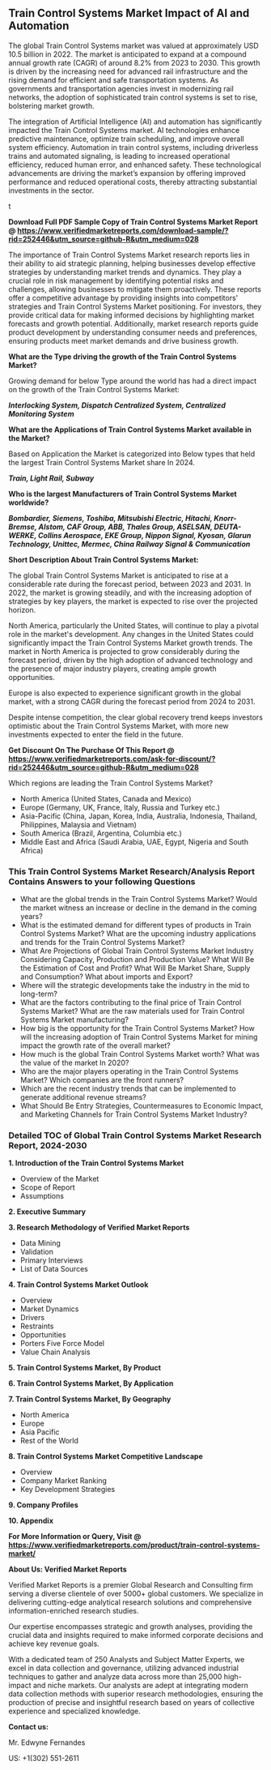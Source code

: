<h2>Train Control Systems Market Impact of AI and Automation</h2><p>The global Train Control Systems market was valued at approximately USD 10.5 billion in 2022. The market is anticipated to expand at a compound annual growth rate (CAGR) of around 8.2% from 2023 to 2030. This growth is driven by the increasing need for advanced rail infrastructure and the rising demand for efficient and safe transportation systems. As governments and transportation agencies invest in modernizing rail networks, the adoption of sophisticated train control systems is set to rise, bolstering market growth.</p><p>The integration of Artificial Intelligence (AI) and automation has significantly impacted the Train Control Systems market. AI technologies enhance predictive maintenance, optimize train scheduling, and improve overall system efficiency. Automation in train control systems, including driverless trains and automated signaling, is leading to increased operational efficiency, reduced human error, and enhanced safety. These technological advancements are driving the market’s expansion by offering improved performance and reduced operational costs, thereby attracting substantial investments in the sector.</p>t</p><p id="" class=""><strong>Download Full PDF Sample Copy of Train Control Systems Market Report @ <a href="https://www.verifiedmarketreports.com/download-sample/?rid=252446&utm_source=github-R&utm_medium=028" target="_blank">https://www.verifiedmarketreports.com/download-sample/?rid=252446&utm_source=github-R&utm_medium=028</a></strong></p><p>The importance of&nbsp;Train Control Systems Market research reports lies in their ability to aid strategic planning, helping businesses develop effective strategies by understanding market trends and dynamics. They play a crucial role in risk management by identifying potential risks and challenges, allowing businesses to mitigate them proactively. These reports offer a competitive advantage by providing insights into competitors' strategies and Train Control Systems Market positioning. For investors, they provide critical data for making informed decisions by highlighting market forecasts and growth potential. Additionally, market research reports guide product development by understanding consumer needs and preferences, ensuring products meet market demands and drive business growth.</p><p><strong>What are the&nbsp;Type driving the growth of the Train Control Systems Market?</strong></p><p id="" class="">Growing demand for below Type around the world has had a direct impact on the growth of the Train Control Systems Market:</p><em><strong>Interlocking System, Dispatch Centralized System, Centralized Monitoring System</strong></em></p><strong>What are the&nbsp;Applications&nbsp;of Train Control Systems Market available in the Market?</strong></p><p id="" class="">Based on Application the Market is categorized into Below types that held the largest Train Control Systems Market share In 2024.</p><em><strong>Train, Light Rail, Subway</strong></em></p><strong>Who is the largest Manufacturers of Train Control Systems Market worldwide?</strong></p><p><em><strong>Bombardier, Siemens, Toshiba, Mitsubishi Electric, Hitachi, Knorr-Bremse, Alstom, CAF Group, ABB, Thales Group, ASELSAN, DEUTA-WERKE, Collins Aerospace, EKE Group, Nippon Signal, Kyosan, Glarun Technology, Unittec, Mermec, China Railway Signal & Communication</strong></em></p><p id="" class=""><strong>Short Description About Train Control Systems Market:</strong></p><p>The global Train Control Systems Market is anticipated to rise at a considerable rate during the forecast period, between 2023 and 2031. In 2022, the market is growing steadily, and with the increasing adoption of strategies by key players, the market is expected to rise over the projected horizon.</p><p>North America, particularly the United States, will continue to play a pivotal role in the market's development. Any changes in the United States could significantly impact the Train Control Systems Market growth trends. The market in North America is projected to grow considerably during the forecast period, driven by the high adoption of advanced technology and the presence of major industry players, creating ample growth opportunities.</p><p>Europe is also expected to experience significant growth in the global market, with a strong CAGR during the forecast period from 2024 to 2031.</p><p>Despite intense competition, the clear global recovery trend keeps investors optimistic about the Train Control Systems Market, with more new investments expected to enter the field in the future.</p><p id="" class=""><strong>Get Discount On The Purchase Of This Report @ <a href="https://www.verifiedmarketreports.com/ask-for-discount/?rid=252446&utm_source=github-R&utm_medium=028" target="_blank">https://www.verifiedmarketreports.com/ask-for-discount/?rid=252446&utm_source=github-R&utm_medium=028</a></strong></p>Which regions are leading the Train Control Systems Market?</p><ul><li>North America (United States, Canada and Mexico)</li><li>Europe (Germany, UK, France, Italy, Russia and Turkey etc.)</li><li>Asia-Pacific (China, Japan, Korea, India, Australia, Indonesia, Thailand, Philippines, Malaysia and Vietnam)</li><li>South America (Brazil, Argentina, Columbia etc.)</li><li>Middle East and Africa (Saudi Arabia, UAE, Egypt, Nigeria and South Africa)</li></ul><h3 id="" class="">This Train Control Systems Market Research/Analysis Report Contains Answers to your following Questions</h3><ul><li>What are the global trends in the Train Control Systems Market? Would the market witness an increase or decline in the demand in the coming years?</li><li>What is the estimated demand for different types of products in Train Control Systems Market? What are the upcoming industry applications and trends for the Train Control Systems Market?</li><li>What Are Projections of Global Train Control Systems Market Industry Considering Capacity, Production and Production Value? What Will Be the Estimation of Cost and Profit? What Will Be Market Share, Supply and Consumption? What about imports and Export?</li><li>Where will the strategic developments take the industry in the mid to long-term?</li><li>What are the factors contributing to the final price of Train Control Systems Market? What are the raw materials used for Train Control Systems Market manufacturing?</li><li>How big is the opportunity for the Train Control Systems Market? How will the increasing adoption of Train Control Systems Market for mining impact the growth rate of the overall market?</li><li>How much is the global Train Control Systems Market worth? What was the value of the market In 2020?</li><li>Who are the major players operating in the Train Control Systems Market? Which companies are the front runners?</li><li>Which are the recent industry trends that can be implemented to generate additional revenue streams?</li><li>What Should Be Entry Strategies, Countermeasures to Economic Impact, and Marketing Channels for Train Control Systems Market Industry?</li></ul><h3 id="" class="">Detailed TOC of Global Train Control Systems Market Research Report, 2024-2030</h3><p id="" class=""><strong>1. Introduction of the Train Control Systems Market</strong></p><ul><li>Overview of the Market</li><li>Scope of Report</li><li>Assumptions</li></ul><p id="" class=""><strong>2. Executive Summary</strong></p><p id="" class=""><strong>3. Research Methodology of Verified Market Reports</strong></p><ul><li>Data Mining</li><li>Validation</li><li>Primary Interviews</li><li>List of Data Sources</li></ul><p id="" class=""><strong>4. Train Control Systems Market Outlook</strong></p><ul><li>Overview</li><li>Market Dynamics</li><li>Drivers</li><li>Restraints</li><li>Opportunities</li><li>Porters Five Force Model</li><li>Value Chain Analysis</li></ul><p id="" class=""><strong>5. Train Control Systems Market, By Product</strong></p><p id="" class=""><strong>6. Train Control Systems Market, By Application</strong></p><p id="" class=""><strong>7. Train Control Systems Market, By Geography</strong></p><ul><li>North America</li><li>Europe</li><li>Asia Pacific</li><li>Rest of the World</li></ul><p id="" class=""><strong>8. Train Control Systems Market Competitive Landscape</strong></p><ul><li>Overview</li><li>Company Market Ranking</li><li>Key Development Strategies</li></ul><p id="" class=""><strong>9. Company Profiles</strong></p><p id="" class=""><strong>10. Appendix</strong></p><p id="" class=""><strong>For More Information or Query, Visit @ <a href="https://www.verifiedmarketreports.com/product/train-control-systems-market/" target="_blank">https://www.verifiedmarketreports.com/product/train-control-systems-market/</a></strong></p><p id="" class=""><strong>About Us: Verified Market Reports</strong></p><p id="" class="">Verified Market Reports is a premier Global Research and Consulting firm serving a diverse clientele of over 5000+ global customers. We specialize in delivering cutting-edge analytical research solutions and comprehensive information-enriched research studies.</p><p id="" class="">Our expertise encompasses strategic and growth analyses, providing the crucial data and insights required to make informed corporate decisions and achieve key revenue goals.</p><p id="" class="">With a dedicated team of 250 Analysts and Subject Matter Experts, we excel in data collection and governance, utilizing advanced industrial techniques to gather and analyze data across more than 25,000 high-impact and niche markets. Our analysts are adept at integrating modern data collection methods with superior research methodologies, ensuring the production of precise and insightful research based on years of collective experience and specialized knowledge.</p><p id="" class=""><strong>Contact us:</strong></p><p id="" class="">Mr. Edwyne Fernandes</p><p id="" class="">US: +1(302) 551-2611</p>
